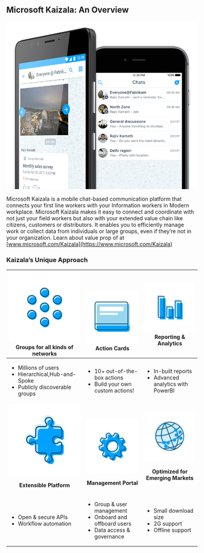 ## Microsoft Kaizala: An Overview
![](Images/Microsoft%20kaizala%20overview.png)

Microsoft Kaizala is a mobile chat-based communication platform that connects your first line workers with your Information workers in Modern workplace. Microsoft Kaizala makes it easy to connect and coordinate with not just your field workers but also with your extended value chain like citizens, customers or distributors. It enables you to efficiently manage work or collect data from individuals or large groups, even if they’re not in your organization.
Learn about value prop of at [www.microsoft.com/Kaizala](https://www.microsoft.com/Kaizala) 

### Kaizala’s Unique Approach


| <a href="GroupsinKaizala.md"> ![](Images/Groups.png)</a> Groups for all kinds of networks | <br><br><a href="KaizalaActionCards.md">![](Images/Actioncards.png)</a> Action Cards |<a href="https://support.office.com/en-us/article/kaizala-reports-93e22838-5c18-4181-8d12-eca6c0b4019c?ui=en-US&rs=en-US&ad=US "> ![](Images/ReportingAnalytics.png)</a> Reporting & Analytics |
| ------------- | ------------- |------------- |
| <ul><li>Millions of users</li><li>Hierarchical,Hub-and-Spoke</li><li>Publicly discoverable groups</li></ul>|<ul><li>10+ out-of-the-box actions</li><li>Build your own custom actions!</li></ul>|<ul><li>In-built reports</li><li>Advanced analytics with PowerBI</li></ul>|
| <a href="https://docs.microsoft.com/en-us/kaizala/connectors/setup">![](Images/ExtensiblePlatform.png)</a><p align="center"><b>Extensible Platform </b></p> | <br><br><a href="KaizalaManagementPortal.md">![](Images/ManagementPortal.png)</a> <p align="center"><b>Management Portal </b></p> | <a href="https://www.microsoft.com/kaizala">![](Images/Optimized.png)</a><p align="center"><b>Optimized for Emerging Markets </b></p> |
| <ul><li>Open & secure APIs </li><li>Workflow automation</li></ul>|<ul><li>Group & user management</li><li>Onboard and offboard users</li><li>Data access & governance</li></ul>|<ul><li>Small download size</li><li>2G support</li><li>Offline support</li></ul>|
